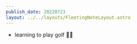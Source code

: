 ```yaml
---
publish_date: 20220723    
layout: ../../layouts/FleetingNoteLayout.astro
---
```

- learning to play golf 🏌️‍♂️
